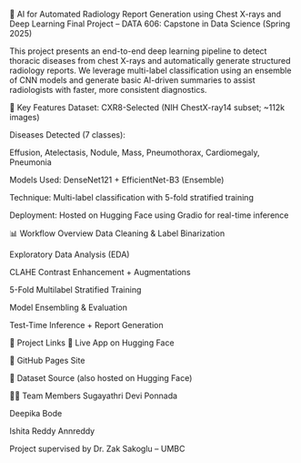 🩻 AI for Automated Radiology Report Generation using Chest X-rays and Deep Learning
Final Project – DATA 606: Capstone in Data Science (Spring 2025)

This project presents an end-to-end deep learning pipeline to detect thoracic diseases from chest X-rays and automatically generate structured radiology reports. We leverage multi-label classification using an ensemble of CNN models and generate basic AI-driven summaries to assist radiologists with faster, more consistent diagnostics.

🚀 Key Features
Dataset: CXR8-Selected (NIH ChestX-ray14 subset; ~112k images)

Diseases Detected (7 classes):

Effusion, Atelectasis, Nodule, Mass, Pneumothorax, Cardiomegaly, Pneumonia

Models Used: DenseNet121 + EfficientNet-B3 (Ensemble)

Technique: Multi-label classification with 5-fold stratified training

Deployment: Hosted on Hugging Face using Gradio for real-time inference

📊 Workflow Overview
Data Cleaning & Label Binarization

Exploratory Data Analysis (EDA)

CLAHE Contrast Enhancement + Augmentations

5-Fold Multilabel Stratified Training

Model Ensembling & Evaluation

Test-Time Inference + Report Generation

🔗 Project Links
🔴 Live App on Hugging Face

📘 GitHub Pages Site

🧠 Dataset Source (also hosted on Hugging Face)

👩‍💻 Team Members
Sugayathri Devi Ponnada

Deepika Bode

Ishita Reddy Annreddy

Project supervised by Dr. Zak Sakoglu – UMBC
